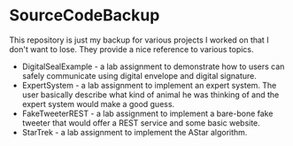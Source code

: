 # SourceCodeBackup
This repository is just my backup for various projects I worked on that I don't want to lose. They provide a nice reference to various topics.

- DigitalSealExample - a lab assignment to demonstrate how to users can safely communicate using digital envelope and digital signature.
- ExpertSystem - a lab assignment to implement an expert system. The user basically describe what kind of animal he was thinking of and the expert system would make a good guess.
- FakeTweeterREST - a lab assignment to implement a bare-bone fake tweeter that would offer a REST service and some basic website.
- StarTrek - a lab assignment to implement the AStar algorithm. 